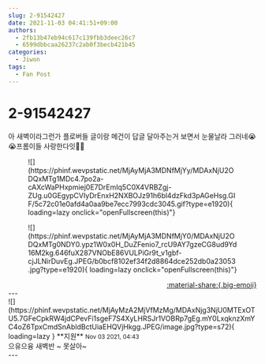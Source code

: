 ```yaml
---
slug: 2-91542427
date: 2021-11-03 04:41:51+09:00
authors:
  - 2fb13b47eb94c617c139fbb3deec26c7
  - 6599dbbcaa26237c2ab0f3becb421b45
categories:
  - Jiwon
tags:
  - Fan Post
---
```


# 2-91542427

<div class="post-container" markdown="1">
<div class="content-container md-sidebar__scrollwrap" markdown="1">

아 새벽이라그런가 플로버들 글이랑 메건이 답글 달아주는거 보면서 눈물날라 그러네😭😭프롬이들 사랑한다잇💜💜
<figure markdown="1">
![](https://phinf.wevpstatic.net/MjAyMjA3MDNfMjYy/MDAxNjU2ODQxMTg1MDc4.7po2a-cAXcWaPHxpmiej0E7DrEmIq5C0X4VRBZgj-ZUg.u0GEgypCVIyDrEnxH2NXBOJz91h6bl4dzFkd3pAGeHsg.GIF/5c72c01e0afd4a0aa9be7ecc7993cdc3045.gif?type=e1920){ loading=lazy onclick="openFullscreen(this)"}
</figure>

<figure markdown="1">
![](https://phinf.wevpstatic.net/MjAyMjA3MDNfMjY0/MDAxNjU2ODQxMTg0NDY0.ypz1W0x0H_DuZFenio7_rcU9AY7gzeCG8ud9Yd16M2kg.646fuX287VNObE86VULPiGr9t_v1gbf-cjJLNirDuvEg.JPEG/b0bcf8102ef34f2d8864dce252db0a23053.jpg?type=e1920){ loading=lazy onclick="openFullscreen(this)"}
</figure>


</div>
</div>

<div style="text-align: right;" markdown="1">
<a href="https://weverse.io/fromis9/fanpost/2-91542427" style="text-align: right;">:material-share:{.big-emoji}</a>
</div>
---

<div class="comments-container md-sidebar__scrollwrap" markdown="1">
<div class="comment" markdown="1">
<div class='id-container' markdown="1">
![](https://phinf.wevpstatic.net/MjAyMzA2MjVfMzMg/MDAxNjg3NjU0MTExOTU5.7GFeCpkRW4jdCPevFi1sgeF7S4XyLHRSJr1VOBRp7gEg.mY0LxqknzXmYC4oZ6TpxCmdSnAbldBctUiaEHQVjHkgg.JPEG/image.jpg?type=s72){ loading=lazy }
**<span class="artist">지원</span>** <small>Nov 03 2021, 04:43</small><br>
</div>
<div class='comment-body' markdown="1">
으유으융 새벽반 ~ 못살아~
</div>
</div>
</div>
---
